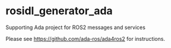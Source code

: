 # rosidl_generator_ada
Supporting Ada project for ROS2 messages and services

Please see https://github.com/ada-ros/ada4ros2 for instructions.
